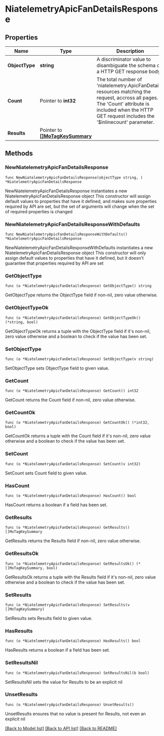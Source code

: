 # NiatelemetryApicFanDetailsResponse

## Properties

Name | Type | Description | Notes
------------ | ------------- | ------------- | -------------
**ObjectType** | **string** | A discriminator value to disambiguate the schema of a HTTP GET response body. | 
**Count** | Pointer to **int32** | The total number of &#39;niatelemetry.ApicFanDetails&#39; resources matching the request, accross all pages. The &#39;Count&#39; attribute is included when the HTTP GET request includes the &#39;$inlinecount&#39; parameter. | [optional] 
**Results** | Pointer to [**[]MoTagKeySummary**](MoTagKeySummary.md) |  | [optional] 

## Methods

### NewNiatelemetryApicFanDetailsResponse

`func NewNiatelemetryApicFanDetailsResponse(objectType string, ) *NiatelemetryApicFanDetailsResponse`

NewNiatelemetryApicFanDetailsResponse instantiates a new NiatelemetryApicFanDetailsResponse object
This constructor will assign default values to properties that have it defined,
and makes sure properties required by API are set, but the set of arguments
will change when the set of required properties is changed

### NewNiatelemetryApicFanDetailsResponseWithDefaults

`func NewNiatelemetryApicFanDetailsResponseWithDefaults() *NiatelemetryApicFanDetailsResponse`

NewNiatelemetryApicFanDetailsResponseWithDefaults instantiates a new NiatelemetryApicFanDetailsResponse object
This constructor will only assign default values to properties that have it defined,
but it doesn't guarantee that properties required by API are set

### GetObjectType

`func (o *NiatelemetryApicFanDetailsResponse) GetObjectType() string`

GetObjectType returns the ObjectType field if non-nil, zero value otherwise.

### GetObjectTypeOk

`func (o *NiatelemetryApicFanDetailsResponse) GetObjectTypeOk() (*string, bool)`

GetObjectTypeOk returns a tuple with the ObjectType field if it's non-nil, zero value otherwise
and a boolean to check if the value has been set.

### SetObjectType

`func (o *NiatelemetryApicFanDetailsResponse) SetObjectType(v string)`

SetObjectType sets ObjectType field to given value.


### GetCount

`func (o *NiatelemetryApicFanDetailsResponse) GetCount() int32`

GetCount returns the Count field if non-nil, zero value otherwise.

### GetCountOk

`func (o *NiatelemetryApicFanDetailsResponse) GetCountOk() (*int32, bool)`

GetCountOk returns a tuple with the Count field if it's non-nil, zero value otherwise
and a boolean to check if the value has been set.

### SetCount

`func (o *NiatelemetryApicFanDetailsResponse) SetCount(v int32)`

SetCount sets Count field to given value.

### HasCount

`func (o *NiatelemetryApicFanDetailsResponse) HasCount() bool`

HasCount returns a boolean if a field has been set.

### GetResults

`func (o *NiatelemetryApicFanDetailsResponse) GetResults() []MoTagKeySummary`

GetResults returns the Results field if non-nil, zero value otherwise.

### GetResultsOk

`func (o *NiatelemetryApicFanDetailsResponse) GetResultsOk() (*[]MoTagKeySummary, bool)`

GetResultsOk returns a tuple with the Results field if it's non-nil, zero value otherwise
and a boolean to check if the value has been set.

### SetResults

`func (o *NiatelemetryApicFanDetailsResponse) SetResults(v []MoTagKeySummary)`

SetResults sets Results field to given value.

### HasResults

`func (o *NiatelemetryApicFanDetailsResponse) HasResults() bool`

HasResults returns a boolean if a field has been set.

### SetResultsNil

`func (o *NiatelemetryApicFanDetailsResponse) SetResultsNil(b bool)`

 SetResultsNil sets the value for Results to be an explicit nil

### UnsetResults
`func (o *NiatelemetryApicFanDetailsResponse) UnsetResults()`

UnsetResults ensures that no value is present for Results, not even an explicit nil

[[Back to Model list]](../README.md#documentation-for-models) [[Back to API list]](../README.md#documentation-for-api-endpoints) [[Back to README]](../README.md)


